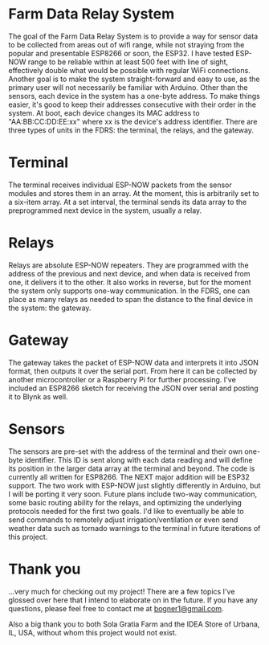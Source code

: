 # Farm Data Relay System

The goal of the Farm Data Relay System is to provide a way for sensor data to be collected from areas out of wifi range, while not straying from the popular and presentable ESP8266 or soon, the ESP32. I have tested ESP-NOW range to be reliable within at least 500 feet with line of sight, effectively double what would be possible with regular WiFi connections. Another goal is to make the system straight-forward and easy to use, as the primary user will not necessarily be familiar with Arduino.
Other than the sensors, each device in the system has a one-byte address. To make things easier, it's good to keep their addresses consecutive with their order in the system. At boot, each device changes its MAC address to "AA:BB:CC:DD:EE:xx" where xx is the device's address identifier.
There are three types of units in the FDRS: the terminal, the relays, and the gateway.

# Terminal
The terminal receives individual ESP-NOW packets from the sensor modules and stores them in an array. At the moment, this is arbitrarily set to a six-item array. At a set interval, the terminal sends its data array to the preprogrammed next device in the system, usually a relay.

# Relays
Relays are absolute ESP-NOW repeaters. They are programmed with the address of the previous and next device, and when data is received from one, it delivers it to the other. It also works in reverse, but for the moment the system only supports one-way communication.
In the FDRS, one can place as many relays as needed to span the distance to the final device in the system: the gateway.

# Gateway
The gateway takes the packet of ESP-NOW data and interprets it into JSON format, then outputs it over the serial port. From here it can be collected by another microcontroller or a Raspberry Pi for further processing.
I've included an ESP8266 sketch for receiving the JSON over serial and posting it to Blynk as well.

# Sensors
The sensors are pre-set with the address of the terminal and their own one-byte identifier. This ID is sent along with each data reading and will define its position in the larger data array at the terminal and beyond.
The code is currently all written for ESP8266. The NEXT major addition will be ESP32 support. The two work with ESP-NOW just slightly differently in Arduino, but I will be porting it very soon.
Future plans include two-way communication, some basic routing ability for the relays, and optimizing the underlying protocols needed for the first two goals. I'd like to eventually be able to send commands to remotely adjust irrigation/ventilation or even send weather data such as tornado warnings to the terminal in future iterations of this project.

# Thank you
...very much for checking out my project! There are a few topics I've glossed over here that I intend to elaborate on in the future. If you have any questions, please feel free to contact me at bogner1@gmail.com.

Also a big thank you to both Sola Gratia Farm and the IDEA Store of Urbana, IL, USA, without whom this project would not exist.

